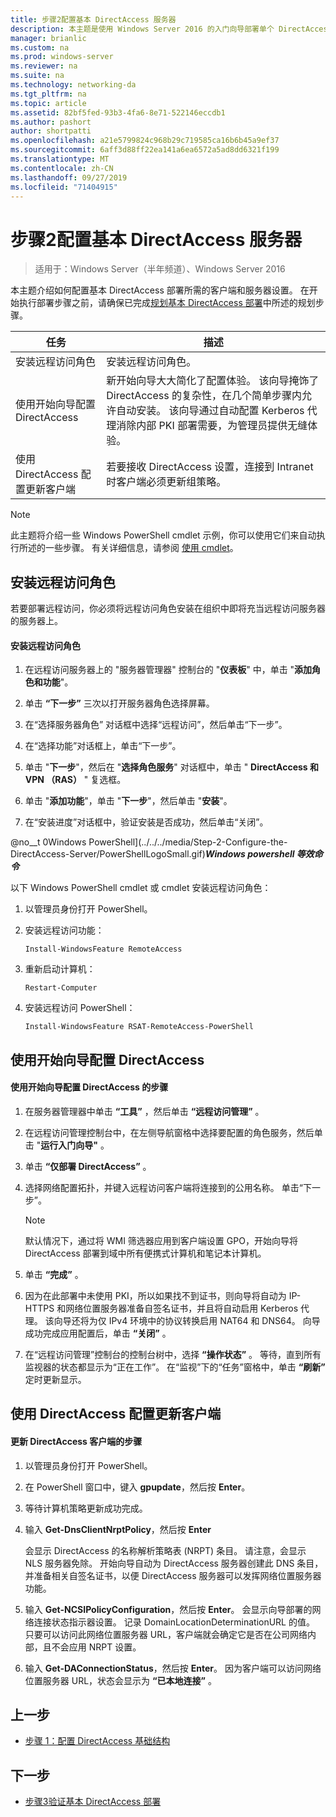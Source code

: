 ```yaml
---
title: 步骤2配置基本 DirectAccess 服务器
description: 本主题是使用 Windows Server 2016 的入门向导部署单个 DirectAccess 服务器指南的一部分
manager: brianlic
ms.custom: na
ms.prod: windows-server
ms.reviewer: na
ms.suite: na
ms.technology: networking-da
ms.tgt_pltfrm: na
ms.topic: article
ms.assetid: 82bf5fed-93b3-4fa6-8e71-522146eccdb1
ms.author: pashort
author: shortpatti
ms.openlocfilehash: a21e5799824c968b29c719585ca16b6b45a9ef37
ms.sourcegitcommit: 6aff3d88ff22ea141a6ea6572a5ad8dd6321f199
ms.translationtype: MT
ms.contentlocale: zh-CN
ms.lasthandoff: 09/27/2019
ms.locfileid: "71404915"
---
```

# <a name="step-2-configure-the-basic-directaccess-server"></a>步骤2配置基本 DirectAccess 服务器

>适用于：Windows Server（半年频道）、Windows Server 2016

本主题介绍如何配置基本 DirectAccess 部署所需的客户端和服务器设置。 在开始执行部署步骤之前，请确保已完成[规划基本 DirectAccess 部署](Plan-a-Basic-DirectAccess-Deployment.md)中所述的规划步骤。  
  
|任务|描述|  
|----|--------|  
|安装远程访问角色|安装远程访问角色。|  
|使用开始向导配置 DirectAccess|新开始向导大大简化了配置体验。 该向导掩饰了 DirectAccess 的复杂性，在几个简单步骤内允许自动安装。 该向导通过自动配置 Kerberos 代理消除内部 PKI 部署需要，为管理员提供无缝体验。|  
|使用 DirectAccess 配置更新客户端|若要接收 DirectAccess 设置，连接到 Intranet 时客户端必须更新组策略。|  
  
> [!NOTE]  
> 此主题将介绍一些 Windows PowerShell cmdlet 示例，你可以使用它们来自动执行所述的一些步骤。 有关详细信息，请参阅 [使用 cmdlet](https://go.microsoft.com/fwlink/p/?linkid=230693)。  
  
## <a name="BKMK_Role"></a>安装远程访问角色  
若要部署远程访问，你必须将远程访问角色安装在组织中即将充当远程访问服务器的服务器上。  
  
#### <a name="to-install-the-remote-access-role"></a>安装远程访问角色  
  
1.  在远程访问服务器上的 "服务器管理器" 控制台的 "**仪表板**" 中，单击 "**添加角色和功能**"。  
  
2.  单击 **“下一步”** 三次以打开服务器角色选择屏幕。  
  
3.  在“选择服务器角色” 对话框中选择“远程访问”，然后单击“下一步”。  
  
4.  在“选择功能”对话框上，单击“下一步”。  
  
5.  单击 "**下一步**"，然后在 "**选择角色服务**" 对话框中，单击 " **DirectAccess 和 VPN （RAS）** " 复选框。  
  
6.  单击 "**添加功能**"，单击 "**下一步**"，然后单击 "**安装**"。  
  
7.  在“安装进度”对话框中，验证安装是否成功，然后单击“关闭”。  
  
@no__t 0Windows PowerShell](../../../media/Step-2-Configure-the-DirectAccess-Server/PowerShellLogoSmall.gif)***<em>Windows powershell 等效命令</em>***  
  
以下 Windows PowerShell cmdlet 或 cmdlet 安装远程访问角色： 

1. 以管理员身份打开 PowerShell。

2. 安装远程访问功能：

   ```  
   Install-WindowsFeature RemoteAccess   
   ```  

3. 重新启动计算机：

   ```
   Restart-Computer
   ```
   
4. 安装远程访问 PowerShell：

   ```
   Install-WindowsFeature RSAT-RemoteAccess-PowerShell
   ```



  
## <a name="configure-directaccess-with-the-getting-started-wizard"></a>使用开始向导配置 DirectAccess  
  
#### <a name="to-configure-directaccess-using-the-getting-started-wizard"></a>使用开始向导配置 DirectAccess 的步骤  
  
1.  在服务器管理器中单击 **“工具”** ，然后单击 **“远程访问管理”** 。  
  
2.  在远程访问管理控制台中，在左侧导航窗格中选择要配置的角色服务，然后单击 "**运行入门向导"** 。  
  
3.  单击 **“仅部署 DirectAccess”** 。  
  
4.  选择网络配置拓扑，并键入远程访问客户端将连接到的公用名称。 单击“下一步”。  
  
    > [!NOTE]  
    > 默认情况下，通过将 WMI 筛选器应用到客户端设置 GPO，开始向导将 DirectAccess 部署到域中所有便携式计算机和笔记本计算机。  
  
5.  单击 **“完成”** 。  
  
6.  因为在此部署中未使用 PKI，所以如果找不到证书，则向导将自动为 IP-HTTPS 和网络位置服务器准备自签名证书，并且将自动启用 Kerberos 代理。 该向导还将为仅 IPv4 环境中的协议转换启用 NAT64 和 DNS64。 向导成功完成应用配置后，单击 **“关闭”** 。  
  
7.  在“远程访问管理”控制台的控制台树中，选择 **“操作状态”** 。 等待，直到所有监视器的状态都显示为“正在工作”。 在“监视”下的“任务”窗格中，单击 **“刷新”** 定时更新显示。  
  
## <a name="update-clients-with-the-directaccess-configuration"></a>使用 DirectAccess 配置更新客户端  
  
#### <a name="to-update-directaccess-clients"></a>更新 DirectAccess 客户端的步骤  
  
1.  以管理员身份打开 PowerShell。  
  
2.  在 PowerShell 窗口中，键入 **gpupdate**，然后按 **Enter**。  
  
3.  等待计算机策略更新成功完成。  
  
4.  输入 **Get-DnsClientNrptPolicy**，然后按 **Enter**  
  
    会显示 DirectAccess 的名称解析策略表 (NRPT) 条目。 请注意，会显示 NLS 服务器免除。 开始向导自动为 DirectAccess 服务器创建此 DNS 条目，并准备相关自签名证书，以便 DirectAccess 服务器可以发挥网络位置服务器功能。  
  
5.  输入 **Get-NCSIPolicyConfiguration**，然后按 **Enter**。 会显示向导部署的网络连接状态指示器设置。 记录 DomainLocationDeterminationURL 的值。 只要可以访问此网络位置服务器 URL，客户端就会确定它是否在公司网络内部，且不会应用 NRPT 设置。  
  
6.  输入 **Get-DAConnectionStatus**，然后按 **Enter**。 因为客户端可以访问网络位置服务器 URL，状态会显示为 **“已本地连接”** 。  
  
## <a name="BKMK_Links"></a>上一步  
  
-   [步骤 1：配置 DirectAccess 基础结构](Step-1-Configure-the-DirectAccess-Infrastructure.md)  
  
## <a name="next-step"></a>下一步  
  
-   [步骤3验证基本 DirectAccess 部署](da-basic-configure-s3-verify.md)  
  


